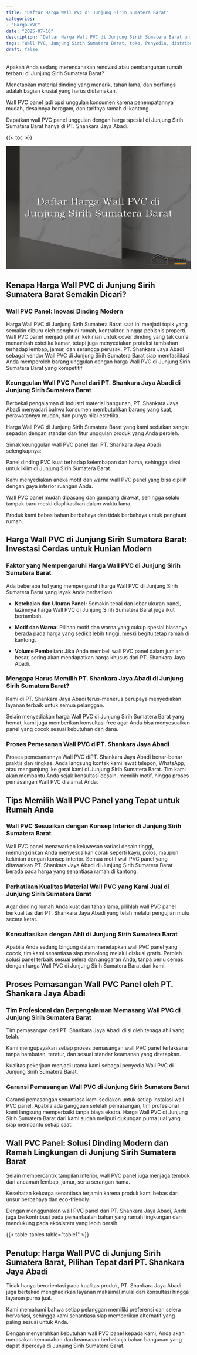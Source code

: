 ```yaml
---
title: "Daftar Harga Wall PVC di Junjung Sirih Sumatera Barat"
categories: 
- "Harga-WVC"
date: "2025-07-16"
description: "Daftar Harga Wall PVC di Junjung Sirih Sumatera Barat untuk hunian, kantor, serta toko. Panel terbaik, pilihan motif, variasi warna menarik, dengan servis instalasi ditangani oleh tenaga ahli ahli serta jaminan resmi!|Jasa penyediaan Wall PVC di Junjung Sirih Sumatera Barat untuk kebutuhan rumah, perkantoran, maupun ritel, dengan material terbaik dan instalasi oleh teknisi berpengalaman dan jaminan resmi.|Solusi Wall PVC di Junjung Sirih Sumatera Barat yang andal bagi tempat tinggal, perkantoran, dan gerai, bersama produk unggulan dan penempatan oleh teknisi profesional serta kepastian resmi.|Penjualan Wall PVC di Junjung Sirih Sumatera Barat untuk tempat tinggal, perkantoran, serta ritel, dengan produk terbaik dan instalasi ditangani oleh teknisi ahli, dilengkapi beserta garansi resmi.}"
tags: "Wall PVC, Junjung Sirih Sumatera Barat, toko, Penyedia, distributor"
draft: false
---
```


Apakah Anda sedang merencanakan renovasi atau pembangunan rumah terbaru di Junjung Sirih Sumatera Barat?

Menetapkan material dinding yang menarik, tahan lama, dan berfungsi adalah bagian krusial yang harus diutamakan.

Wall PVC panel jadi opsi unggulan konsumen karena penempatannya mudah, desainnya beragam, dan tarifnya ramah di kantong.

Dapatkan wall PVC panel unggulan dengan harga spesial di Junjung Sirih Sumatera Barat hanya di PT. Shankara Jaya Abadi.

{{< toc >}}

![Daftar Harga Wall PVC di Junjung Sirih Sumatera Barat](/images/Harga-WVC/Daftar-Harga-Wall-PVC-di-Junjung-Sirih-Sumatera-Barat.png)


## Kenapa Harga Wall PVC di Junjung Sirih Sumatera Barat Semakin Dicari?

### Wall PVC Panel: Inovasi Dinding Modern

Harga Wall PVC di Junjung Sirih Sumatera Barat saat ini menjadi topik yang semakin diburu oleh penghuni rumah, kontraktor, hingga pebisnis properti. Wall PVC panel menjadi pilihan kekinian untuk cover dinding yang tak cuma menambah estetika kamar, tetapi juga menyediakan proteksi tambahan terhadap lembap, jamur, dan serangga perusak. PT. Shankara Jaya Abadi sebagai vendor Wall PVC di Junjung Sirih Sumatera Barat siap memfasilitasi Anda memperoleh barang unggulan dengan harga Wall PVC di Junjung Sirih Sumatera Barat yang kompetitif

### Keunggulan Wall PVC Panel dari PT. Shankara Jaya Abadi di Junjung Sirih Sumatera Barat

Berbekal pengalaman di industri material bangunan, PT. Shankara Jaya Abadi menyadari bahwa konsumen membutuhkan barang yang kuat, perawatannya mudah, dan punya nilai estetika.

Harga Wall PVC di Junjung Sirih Sumatera Barat yang kami sediakan sangat sepadan dengan standar dan fitur unggulan produk yang Anda peroleh.

Simak keunggulan wall PVC panel dari PT. Shankara Jaya Abadi selengkapnya:

Panel dinding PVC kuat terhadap kelembapan dan hama, sehingga ideal untuk iklim di Junjung Sirih Sumatera Barat.

Kami menyediakan aneka motif dan warna wall PVC panel yang bisa dipilih dengan gaya interior ruangan Anda.

Wall PVC panel mudah dipasang dan gampang dirawat, sehingga selalu tampak baru meski diaplikasikan dalam waktu lama.

Produk kami bebas bahan berbahaya dan tidak berbahaya untuk penghuni rumah.

## Harga Wall PVC di Junjung Sirih Sumatera Barat: Investasi Cerdas untuk Hunian Modern

### Faktor yang Mempengaruhi Harga Wall PVC di Junjung Sirih Sumatera Barat

Ada beberapa hal yang mempengaruhi harga Wall PVC di Junjung Sirih Sumatera Barat yang layak Anda perhatikan.

- **Ketebalan dan Ukuran Panel:** Semakin tebal dan lebar ukuran panel, lazimnya harga Wall PVC di Junjung Sirih Sumatera Barat juga ikut bertambah.

- **Motif dan Warna:** Pilihan motif dan warna yang cukup spesial biasanya berada pada harga yang sedikit lebih tinggi, meski begitu tetap ramah di kantong.

- **Volume Pembelian:** Jika Anda membeli wall PVC panel dalam jumlah besar, sering akan mendapatkan harga khusus dari PT. Shankara Jaya Abadi.

### Mengapa Harus Memilih PT. Shankara Jaya Abadi di Junjung Sirih Sumatera Barat?

Kami di PT. Shankara Jaya Abadi terus-menerus berupaya menyediakan layanan terbaik untuk semua pelanggan.

Selain menyediakan harga Wall PVC di Junjung Sirih Sumatera Barat yang hemat, kami juga memberikan konsultasi free agar Anda bisa menyesuaikan panel yang cocok sesuai kebutuhan dan dana.

### Proses Pemesanan Wall PVC diPT. Shankara Jaya Abadi

Proses pemesanannya Wall PVC diPT. Shankara Jaya Abadi benar-benar praktis dan ringkas. Anda langsung kontak kami lewat telepon, WhatsApp, atau mengunjungi ke gerai kami di Junjung Sirih Sumatera Barat. Tim kami akan membantu Anda sejak konsultasi desain, memilih motif, hingga proses pemasangan Wall PVC dialamat Anda.

## Tips Memilih Wall PVC Panel yang Tepat untuk Rumah Anda

### Wall PVC Sesuaikan dengan Konsep Interior di Junjung Sirih Sumatera Barat

Wall PVC panel menawarkan keluwesan variasi desain tinggi, memungkinkan Anda menyesuaikan corak seperti kayu, polos, maupun kekinian dengan konsep interior. Semua motif wall PVC panel yang ditawarkan PT. Shankara Jaya Abadi di Junjung Sirih Sumatera Barat berada pada harga yang senantiasa ramah di kantong.

### Perhatikan Kualitas Material Wall PVC yang Kami Jual di Junjung Sirih Sumatera Barat

Agar dinding rumah Anda kuat dan tahan lama, pilihlah wall PVC panel berkualitas dari PT. Shankara Jaya Abadi yang telah melalui pengujian mutu secara ketat.

### Konsultasikan dengan Ahli di Junjung Sirih Sumatera Barat

Apabila Anda sedang bingung dalam menetapkan wall PVC panel yang cocok, tim kami senantiasa siap menolong melalui diskusi gratis. Peroleh solusi panel terbaik sesuai selera dan anggaran Anda, tanpa perlu cemas dengan harga Wall PVC di Junjung Sirih Sumatera Barat dari kami.

## Proses Pemasangan Wall PVC Panel oleh PT. Shankara Jaya Abadi

### Tim Profesional dan Berpengalaman Memasang Wall PVC di Junjung Sirih Sumatera Barat

Tim pemasangan dari PT. Shankara Jaya Abadi diisi oleh tenaga ahli yang telah.

Kami mengupayakan setiap proses pemasangan wall PVC panel terlaksana tanpa hambatan, teratur, dan sesuai standar keamanan yang ditetapkan.

Kualitas pekerjaan menjadi utama kami sebagai penyedia Wall PVC di Junjung Sirih Sumatera Barat.

### Garansi Pemasangan Wall PVC di Junjung Sirih Sumatera Barat

Garansi pemasangan senantiasa kami sediakan untuk setiap instalasi wall PVC panel. Apabila ada gangguan setelah pemasangan, tim profesional kami langsung memperbaiki tanpa biaya ekstra. Harga Wall PVC di Junjung Sirih Sumatera Barat dari kami sudah meliputi dukungan purna jual yang siap membantu setiap saat.

## Wall PVC Panel: Solusi Dinding Modern dan Ramah Lingkungan di Junjung Sirih Sumatera Barat

Selain mempercantik tampilan interior, wall PVC panel juga menjaga tembok dari ancaman lembap, jamur, serta serangan hama.

Kesehatan keluarga senantiasa terjamin karena produk kami bebas dari unsur berbahaya dan eco-friendly.

Dengan menggunakan wall PVC panel dari PT. Shankara Jaya Abadi, Anda juga berkontribusi pada pemanfaatan bahan yang ramah lingkungan dan mendukung pada ekosistem yang lebih bersih.

{{< table-tables table="table1" >}}

## Penutup: Harga Wall PVC di Junjung Sirih Sumatera Barat, Pilihan Tepat dari PT. Shankara Jaya Abadi

Tidak hanya berorientasi pada kualitas produk, PT. Shankara Jaya Abadi juga bertekad menghadirkan layanan maksimal mulai dari konsultasi hingga layanan purna jual.

Kami memahami bahwa setiap pelanggan memiliki preferensi dan selera bervariasi, sehingga kami senantiasa siap memberikan alternatif yang paling sesuai untuk Anda.

Dengan menyerahkan kebutuhan wall PVC panel kepada kami, Anda akan merasakan kemudahan dan keamanan berbelanja bahan bangunan yang dapat dipercaya di Junjung Sirih Sumatera Barat.